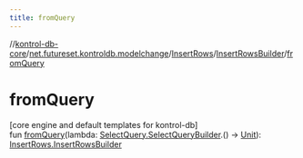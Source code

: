 ```yaml
---
title: fromQuery
---
```

//[kontrol-db-core](../../../../index.html)/[net.futureset.kontroldb.modelchange](../../index.html)/[InsertRows](../index.html)/[InsertRowsBuilder](index.html)/[fromQuery](from-query.html)



# fromQuery



[core engine and default templates for kontrol-db]\
fun [fromQuery](from-query.html)(lambda: [SelectQuery.SelectQueryBuilder](../../-select-query/-select-query-builder/index.html).() -&gt; [Unit](https://kotlinlang.org/api/latest/jvm/stdlib/kotlin/-unit/index.html)): [InsertRows.InsertRowsBuilder](index.html)




